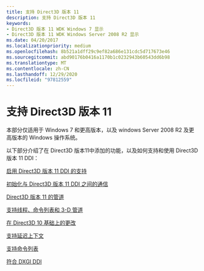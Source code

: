 ```yaml
---
title: 支持 Direct3D 版本 11
description: 支持 Direct3D 版本 11
keywords:
- Direct3D 版本 11 WDK Windows 7 显示
- Direct3D 版本 11 WDK Windows Server 2008 R2 显示
ms.date: 04/20/2017
ms.localizationpriority: medium
ms.openlocfilehash: 8b521a1dff29c9ef82a686e131cdc5d717673e46
ms.sourcegitcommit: abd90176b0416a1170b1c0232943b60543dd6b98
ms.translationtype: MT
ms.contentlocale: zh-CN
ms.lasthandoff: 12/29/2020
ms.locfileid: "97812559"
---
```

# <a name="supporting-direct3d-version-11"></a>支持 Direct3D 版本 11

本部分仅适用于 Windows 7 和更高版本，以及 windows Server 2008 R2 及更高版本的 Windows 操作系统。

以下部分介绍了在 Direct3D 版本11中添加的功能，以及如何支持和使用 Direct3D 版本 11 DDI：

[启用 Direct3D 版本 11 DDI 的支持](enabling-support-for-the-direct3d-version-11-ddi.md)

[初始化与 Direct3D 版本 11 DDI 之间的通信](initializing-communication-with-the-direct3d-version-11-ddi.md)

[Direct3D 版本 11 的管道](pipelines-for-direct3d-version-11.md)

[支持线程、命令列表和 3-D 管道](supporting-threading--command-lists--and-3-d-pipeline.md)

[在 Direct3D 10 基础上的更改](changes-from-direct3d-10.md)

[支持延迟上下文](supporting-deferred-contexts.md)

[支持命令列表](supporting-command-lists.md)

[符合 DXGI DDI](conforming-to-the-dxgi-ddi.md)
